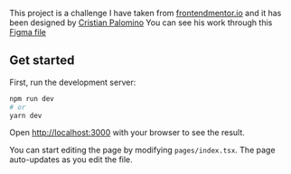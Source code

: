 This project is a challenge I have taken from [frontendmentor.io](https://www.frontendmentor.io/challenges/news-homepage-H6SWTa1MFl/hub)
 and it has been designed by [Cristian Palomino](https://www.linkedin.com/in/cristian-andr%C3%A9s-palomino-maya-8595bb210/) You can see his work through this [Figma file](https://www.figma.com/file/divYJWFMXzPXTSudKQzuTJ/Home-News?node-id=42%3A44&mode=dev)

## Get started

First, run the development server:
```bash
npm run dev
# or
yarn dev
```

Open [http://localhost:3000](http://localhost:3000) with your browser to see the result.

You can start editing the page by modifying `pages/index.tsx`. The page auto-updates as you edit the file.


